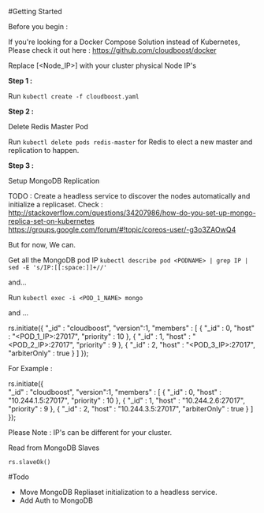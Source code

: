 #Getting Started

Before you begin : 

If you're looking for a Docker Compose Solution instead of Kubernetes, Please check it out here : https://github.com/cloudboost/docker

Replace [<Node_IP>] with your cluster physical Node IP's

**Step 1 :**

Run `kubectl create -f cloudboost.yaml`

**Step 2 :**

Delete Redis Master Pod

Run `kubectl delete pods redis-master` for Redis to elect a new master and replication to happen. 

**Step 3 :**

Setup MongoDB Replication

TODO : Create a headless service to discover the nodes automatically and initialize a replicaset. 
Check :  
http://stackoverflow.com/questions/34207986/how-do-you-set-up-mongo-replica-set-on-kubernetes
https://groups.google.com/forum/#!topic/coreos-user/-g3o3ZAOwQ4

But for now, We can. 

Get all the MongoDB pod IP `kubectl describe pod <PODNAME> | grep IP | sed -E 's/IP:[[:space:]]+//'`

and...

Run `kubectl exec -i <POD_1_NAME> mongo`

and ... 

rs.initiate({ 
     "_id" : "cloudboost", 
     "version":1,
     "members" : [ 
          {
               "_id" : 0,
               "host" : "<POD_1_IP>:27017",
               "priority" : 10
          },
          {
               "_id" : 1,
               "host" : "<POD_2_IP>:27017",
               "priority" : 9
          },
          {
               "_id" : 2,
               "host" : "<POD_3_IP>:27017",
               "arbiterOnly" : true
          }
     ]
});

For Example :  

rs.initiate({  
     "_id" : "cloudboost",
     "version":1,
     "members" : [ 
          {
               "_id" : 0,
               "host" : "10.244.1.5:27017",
               "priority" : 10
          },
          {
               "_id" : 1,
               "host" : "10.244.2.6:27017",
               "priority" : 9
          },
          {
               "_id" : 2,
               "host" : "10.244.3.5:27017",
               "arbiterOnly" : true
          }
     ]
}); 

Please Note : IP's can be different for your cluster. 

Read from MongoDB Slaves 

`rs.slaveOk()`

#Todo

- Move MongoDB Repliaset initialization to a headless service. 
- Add Auth to MongoDB







